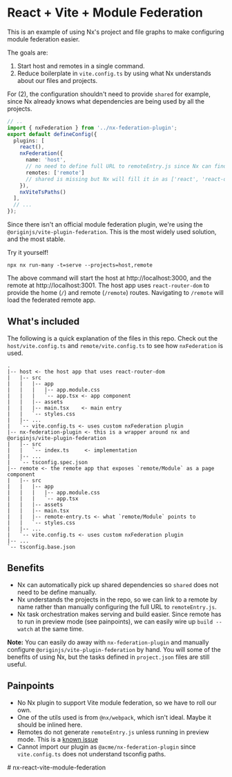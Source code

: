 # React + Vite + Module Federation

This is an example of using Nx's project and file graphs to make configuring module federation easier.

The goals are:

1. Start host and remotes in a single command.
2. Reduce boilerplate in `vite.config.ts` by using what Nx understands about our files and projects.

For (2), the configuration shouldn't need to provide `shared` for example, since Nx already knows what dependencies are being used by all the projects.

```ts
// ..
import { nxFederation } from '../nx-federation-plugin';
export default defineConfig({
  plugins: [
    react(),
    nxFederation({
      name: 'host',
      // no need to define full URL to remoteEntry.js since Nx can find the project by name and read the host+port.
      remotes: ['remote'] 
      // shared is missing but Nx will fill it in as ['react', 'react-dom', ...] 
    }),
    nxViteTsPaths()
  ],
  // ...
});
```

Since there isn't an official module federation plugin, we're using the `@originjs/vite-plugin-federation`. This is the most widely used solution, and the most stable.

Try it yourself!

```
npx nx run-many -t=serve --projects=host,remote
```

The above command will start the host at http://localhost:3000, and the remote at http://localhost:3001. The host app uses `react-router-dom` to provide the home (`/`) and remote (`/remote`) routes. Navigating to `/remote` will load the federated remote app.

## What's included

The following is a quick explanation of the files in this repo. Check out the `host/vite.config.ts` and `remote/vite.config.ts` to see how `nxFederation` is used.

```treeview
.
|-- host <- the host app that uses react-router-dom
|   |-- src
|   |   |-- app
|   |   |   |-- app.module.css
|   |   |   `-- app.tsx <- app component
|   |   |-- assets
|   |   |-- main.tsx    <- main entry
|   |   `-- styles.css
|   |-- ...
|   `-- vite.config.ts <- uses custom nxFederation plugin
|-- nx-federation-plugin <- this is a wrapper around nx and @originjs/vite-plugin-federation
|   |-- src
|   |   `-- index.ts     <- implementation
|   |-- ...
|   `-- tsconfig.spec.json
|-- remote <- the remote app that exposes `remote/Module` as a page component
|   |-- src
|   |   |-- app
|   |   |   |-- app.module.css
|   |   |   `-- app.tsx
|   |   |-- assets
|   |   |-- main.tsx
|   |   |-- remote-entry.ts <- what `remote/Module` points to
|   |   `-- styles.css
|   |-- ...
|   `-- vite.config.ts <- uses custom nxFederation plugin
|-- ...
`-- tsconfig.base.json
```

## Benefits

- Nx can automatically pick up shared dependencies so `shared` does not need to be define manually.
- Nx understands the projects in the repo, so we can link to a remote by name rather than manually configuring the full URL to `remoteEntry.js`.
- Nx task orchestration makes serving and build easier. Since remote has to run in preview mode (see painpoints), we can easily wire up `build --watch` at the same time.

**Note:** You can easily do away with `nx-federation-plugin` and manually configure `@originjs/vite-plugin-federation` by hand. You will some of the benefits of using Nx, but the tasks defined in `project.json` files are still useful.

## Painpoints

- No Nx plugin to support Vite module federation, so we have to roll our own.
- One of the utils used is from `@nx/webpack`, which isn't ideal. Maybe it should be inlined here.
- Remotes do not generate `remoteEntry.js` unless running in preview mode. This is a [known issue](https://github.com/originjs/vite-plugin-federation/issues/204)
- Cannot import our plugin as `@acme/nx-federation-plugin` since `vite.config.ts` does not understand tsconfig paths.


#   n x - r e a c t - v i t e - m o d u l e - f e d e r a t i o n  
 